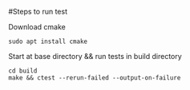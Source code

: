 #Steps to run test


Download cmake

```
sudo apt install cmake
```

Start at base directory && run tests in build directory

```
cd build
make && ctest --rerun-failed --output-on-failure
``` 

